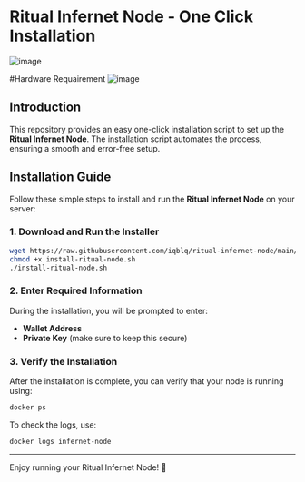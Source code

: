 # Ritual Infernet Node - One Click Installation
![image](https://github.com/user-attachments/assets/aa775ac2-2a39-45e0-accc-4ebdde683d45)

#Hardware Requairement
![image](https://github.com/user-attachments/assets/c093deb6-3c29-481a-810b-3d46757f6ce1)

## Introduction
This repository provides an easy one-click installation script to set up the **Ritual Infernet Node**. The installation script automates the process, ensuring a smooth and error-free setup.

## Installation Guide

Follow these simple steps to install and run the **Ritual Infernet Node** on your server:

### 1. Download and Run the Installer
```bash
wget https://raw.githubusercontent.com/iqblq/ritual-infernet-node/main/install-ritual-node.sh
chmod +x install-ritual-node.sh
./install-ritual-node.sh
```

### 2. Enter Required Information
During the installation, you will be prompted to enter:
- **Wallet Address**
- **Private Key** (make sure to keep this secure)

### 3. Verify the Installation
After the installation is complete, you can verify that your node is running using:
```bash
docker ps
```
To check the logs, use:
```bash
docker logs infernet-node
```

---

Enjoy running your Ritual Infernet Node! 🚀

